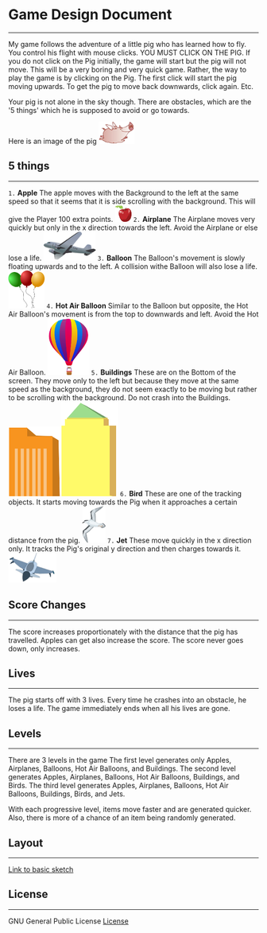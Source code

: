 # Game Design Document
----

My game follows the adventure of a little pig who has learned how to fly. 
You control his flight with mouse clicks. YOU MUST CLICK ON THE PIG. 
If you do not click on the Pig initially, the game will start but the pig will not move. This will be a very boring and very quick game. 
Rather, the way to play the game is by clicking on the Pig. The first click will start the pig moving upwards. To get the pig to move back downwards, click again. Etc. 

Your pig is not alone in the sky though. There are obstacles, which are the '5 things' which he is supposed to avoid or go towards. 

Here is an image of the pig 
![Flying Pig](piggy.png "Flying Pig")

## 5 things
----
`1.` **Apple** The apple moves with the Background to the left at the same speed so that it seems that it is side scrolling with the background. This will give the Player 100 extra points. ![Apple](apple.png "Apple")
`2.` **Airplane** The Airplane moves very quickly but only in the x direction towards the left. Avoid the Airplane or else lose a life. ![Airplane](airplane.png "Airplane")
`3.` **Balloon** The Balloon's movement is slowly floating upwards and to the left. A collision withe Balloon will also lose a life. ![Balloon](balloon.png "Balloon")
`4.` **Hot Air Balloon** Similar to the Balloon but opposite, the Hot Air Balloon's movement is from the top to downwards and left. Avoid the Hot Air Balloon. ![Hot Air](hotair.png "Hot Air")
`5.` **Buildings** These are on the Bottom of the screen. They move only to the left but because they move at the same speed as the background, they do not seem exactly to be moving but rather to be scrolling with the background. Do not crash into the Buildings. ![Building 1](building1.png "Building 1")![Building 2](building2.png "Building 2")
`6.` **Bird** These are one of the tracking objects. It starts moving towards the Pig when it approaches a certain distance from the pig. ![Bird](bird.png "bird") 
`7.` **Jet** These move quickly in the x direction only. It tracks the Pig's original y direction and then charges towards it. ![Jet](jet.png "jet")
## Score Changes 
----

The score increases proportionately with the distance that the pig has travelled. Apples can get also increase the score. 
The score never goes down, only increases. 

## Lives 
----

The pig starts off with 3 lives. Every time he crashes into an obstacle, he loses a life. The game immediately ends when all his lives are gone. 

## Levels 
----

There are 3 levels in the game 
The first level generates only Apples, Airplanes, Balloons, Hot Air Balloons, and Buildings. 
The second level generates Apples, Airplanes, Balloons, Hot Air Balloons, Buildings, and Birds. 
The third level generates Apples, Airplanes, Balloons, Hot Air Balloons, Buildings, Birds, and Jets. 

With each progressive level, items move faster and are generated quicker. Also, there is more of a chance of an item being randomly generated. 

## Layout 
----
[Link to basic sketch](http://i.imgur.com/Y0la1TY.jpg?1?2180) 

## License 
----
GNU General Public License
[License](/LICENSE.txt) 

